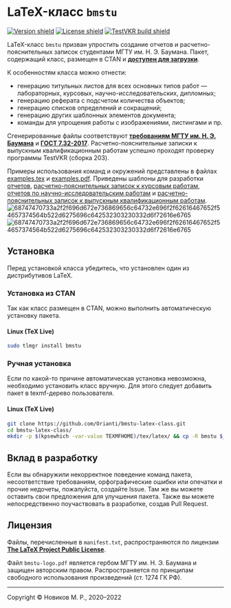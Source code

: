 # LaTeX-класс `bmstu`

<a href='https://www.ctan.org/pkg/bmstu'>![Version shield](https://img.shields.io/ctan/v/bmstu)</a>
<a href='https://www.latex-project.org/lppl/'>![License shield](https://img.shields.io/ctan/l/bmstu)</a>
<a href='#'>![TestVKR build shield](https://img.shields.io/badge/TestVKR-build%20203-orange)</a>

LaTeX-класс `bmstu` призван упростить создание отчетов и расчетно-пояснительных записок студентами МГТУ им. Н. Э. Баумана. Пакет, содержащий класс, размещен в CTAN и [**доступен для загрузки**](https://ctan.org/pkg/bmstu).

К особенностям класса можно отнести:
* генерацию титульных листов для всех основных типов работ — лабораторных, курсовых, научно-исследовательских, дипломных;
* генерацию реферата с подсчетом количества объектов;
* генерацию списков определений и сокращений;
* генерацию других шаблонных элементов документа;
* команды для упрощения работы с изображениями, листингами и пр.

Сгенерированные файлы соответствуют [**требованиям МГТУ им. Н. Э. Баумана**](https://mf.bmstu.ru/info/uu/ot/norm_docs/docs/polozhenie_normcontrol_pril1.pdf) и [**ГОСТ 7.32-2017**](https://docs.cntd.ru/document/1200157208). Расчетно-пояснительные записки к выпускным квалификационным работам успешно проходят проверку программы TestVKR (сборка 203).

Примеры использования команд и окружений представлены в файлах [examples.tex](bmstu/examples/examples.tex) и [examples.pdf](bmstu/examples/examples.pdf). Приведены шаблоны для разработки [отчетов](templates/report/), [расчетно-пояснительных записок к курсовым работам](templates/coursework/), [отчетов по научно-исследовательским работам](templates/research/) и [расчетно-пояснительных записок к выпускным квалификационным работам](templates/thesis/).
![68747470733a2f2f696d672e736869656c64732e696f2f62616467652f54657374564b522d6275696c642532303230332d6f72616e6765](https://user-images.githubusercontent.com/51492458/151040888-da15b0e8-f98d-4cde-93e9-e7e487644888.svg)![68747470733a2f2f696d672e736869656c64732e696f2f62616467652f54657374564b522d6275696c642532303230332d6f72616e6765](https://user-images.githubusercontent.com/51492458/151040891-0b790ac6-5df5-4157-8938-8e3be4d9bf58.svg)


## Установка

Перед установкой класса убедитесь, что установлен один из дистрибутивов LaTeX.

### Установка из CTAN

Так как класс размещен в CTAN, можно выполнить автоматическую установку пакета.

#### Linux (TeX Live)
```bash
sudo tlmgr install bmstu
```

### Ручная установка

Если по какой-то причине автоматическая установка невозможна, необходимо установить класс вручную. Для этого следует добавить пакет в texmf-дерево пользователя.

#### Linux (TeX Live)

```bash
git clone https://github.com/Orianti/bmstu-latex-class.git
cd bmstu-latex-class/
mkdir -p $(kpsewhich -var-value TEXMFHOME)/tex/latex/ && cp -R bmstu $_
```

## Вклад в разработку

Если вы обнаружили некорректное поведение команд пакета, несоответствие требованиям, орфографические ошибки или опечатки и прочие недочеты, пожалуйста, создайте Issue. Там же вы можете оставить свои предложения для улучшения пакета. Также вы можете непосредственно поучаствовать в разработке, создав Pull Request.

## Лицензия

Файлы, перечисленные в `manifest.txt`, распространяются по лицензии [**The LaTeX Project Public License**](https://www.latex-project.org/lppl/).

Файл `bmstu-logo.pdf` является гербом МГТУ им. Н. Э. Баумана и защищен авторским правом. Распространяется по принципам свободного использования произведений (ст. 1274 ГК РФ).

---

Copyright © Новиков М. Р., 2020–2022<br>
